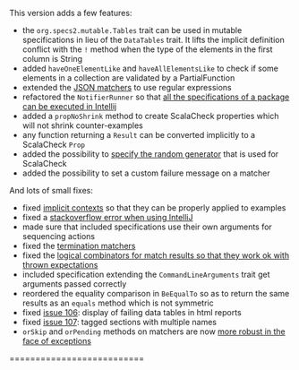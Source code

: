 This version adds a few features:

 * the `org.specs2.mutable.Tables` trait can be used in mutable specifications in lieu of the `DataTables` trait. It lifts the implicit definition conflict with the `!` method when the type of the elements in the first column is String
 * added `haveOneElementLike` and `haveAllElementsLike` to check if some elements in a collection are validated by a PartialFunction
 * extended the [JSON matchers](http://etorreborre.github.com/specs2/guide/org.specs2.guide.Matchers.html#Out+of+the+box) to use regular expressions
 * refactored the `NotifierRunner` so that [all the specifications of a package can be executed in Intellij](https://groups.google.com/d/msg/specs2-users/1_mBukI2Xfo/oZnTGHUuxcgJ)
 * added a `propNoShrink` method to create ScalaCheck properties which will not shrink counter-examples
 * any function returning a `Result` can be converted implicitly to a ScalaCheck `Prop`
 * added the possibility to [specify the random generator](http://stackoverflow.com/questions/12639454/make-scalacheck-tests-deterministic) that is used for ScalaCheck
 * added the possibility to set a custom failure message on a matcher

And lots of small fixes:

 * fixed [implicit contexts](http://etorreborre.github.com/specs2/guide/org.specs2.guide.Structure.html#Implicit+context) so that they can be properly applied to examples
 * fixed a [stackoverflow error when using IntelliJ](https://groups.google.com/d/topic/specs2-users/1_mBukI2Xfo/discussion)
 * made sure that included specifications use their own arguments for sequencing actions
 * fixed the [termination matchers](https://groups.google.com/d/topic/specs2-users/YhbEqoDWFaE/discussion)
 * fixed the [logical combinators for match results so that they work ok with thrown expectations](https://groups.google.com/d/topic/specs2-users/HB6x1WCBHqU/discussion)
 * included specification extending the `CommandLineArguments` trait get arguments passed correctly
 * reordered the equality comparison in `BeEqualTo` so as to return the same results as an `equals` method which is not symmetric
 * fixed [issue 106](https://github.com/etorreborre/specs2/issues/106): display of failing data tables in html reports
 * fixed [issue 107](https://github.com/etorreborre/specs2/issues/107): tagged sections with multiple names
 * `orSkip` and `orPending` methods on matchers are now [more robust in the face of exceptions](https://groups.google.com/d/topic/specs2-users/DB10WJHHIUM/discussion)

 
 ==========================
